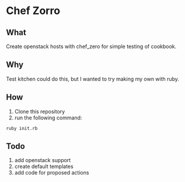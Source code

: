 # Chef Zorro

## What

Create openstack hosts with chef_zero for simple testing of cookbook.

## Why

Test kitchen could do this, but I wanted to try making my own with ruby.

## How

1. Clone this repository
2. run the following command:

```
ruby init.rb
```

## Todo

1. add openstack support
1. create default templates
1. add code for proposed actions